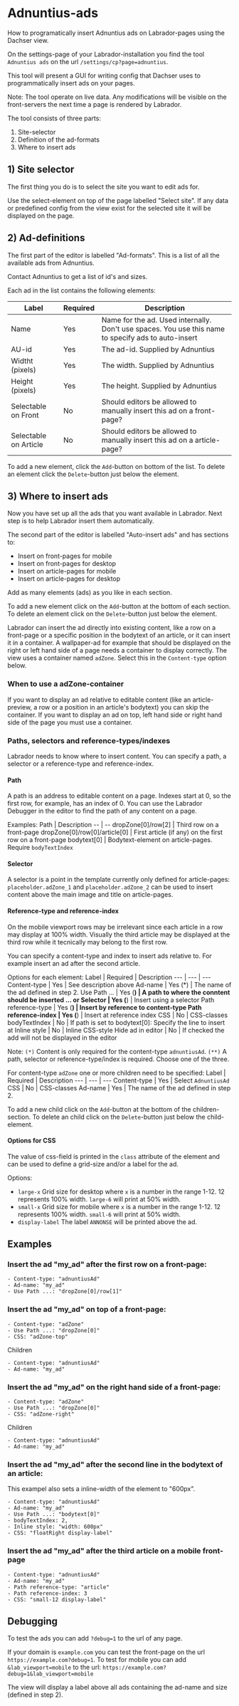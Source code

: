 # Adnuntius-ads

How to programatically insert Adnuntius ads on Labrador-pages using the Dachser view.

On the settings-page of your Labrador-installation you find the tool `Adnuntius ads` on the url `/settings/cp?page=adnuntius`.

This tool will present a GUI for writing config that Dachser uses to programmatically insert ads on your pages.

Note: The tool operate on live data. Any modifications will be visible on the front-servers the next time a page is rendered by Labrador.

The tool consists of three parts:
1) Site-selector
2) Definition of the ad-formats
3) Where to insert ads

## 1) Site selector
The first thing you do is to select the site you want to edit ads for.

Use the select-element on top of the page labelled "Select site". If any data or predefined config from the view exist for the selected site it will be displayed on the page.

## 2) Ad-definitions
The first part of the editor is labelled "Ad-formats". This is a list of all the available ads from Adnuntius.

Contact Adnuntius to get a list of id's and sizes. 

Each ad in the list contains the following elements:

Label                   | Required  | Description
---                     | ---       | ---
Name                    | Yes       | Name for the ad. Used internally. Don't use spaces. You use this name to specify ads to auto-insert
AU-id                   | Yes       | The ad-id. Supplied by Adnuntius
Widtht (pixels)         | Yes       | The width. Supplied by Adnuntius
Height (pixels)         | Yes       | The height. Supplied by Adnuntius
Selectable on Front     | No        | Should editors be allowed to manually insert this ad on a front-page?
Selectable on Article   | No        | Should editors be allowed to manually insert this ad on a article-page?

To add a new element, click the `Add`-button on bottom of the list. 
To delete an element click the `Delete`-button just below the element.

## 3) Where to insert ads
Now you have set up all the ads that you want available in Labrador. Next step is to help Labrador insert them automatically.

The second part of the editor is labelled "Auto-insert ads" and has sections to:
- Insert on front-pages for mobile
- Insert on front-pages for desktop
- Insert on article-pages for mobile
- Insert on article-pages for desktop

Add as many elements (ads) as you like in each section.

To add a new element click on the `Add`-button at the bottom of each section. 
To delete an element click on the `Delete`-button just below the element.

Labrador can insert the ad directly into existing content, like a row on a front-page or a specific position in the bodytext of an article,
or it can insert it in a container. A wallpaper-ad for example that should be displayed on the right or left hand side of a page needs a container to display correctly.
The view uses a container named `adZone`. Select this in the `Content-type` option below.

### When to use a adZone-container
If you want to display an ad relative to editable content (like an article-preview, a row or a position in an article's bodytext) you can skip the container.
If you want to display an ad on top, left hand side or right hand side of the page you must use a container.

### Paths, selectors and reference-types/indexes
Labrador needs to know where to insert content. You can specify a path, a selector or a reference-type and reference-index.

#### Path
A path is an address to editable content on a page. Indexes start at 0, so the first row, for example, has an index of 0.
You can use the Labrador Debugger in the editor to find the path of any content on a page.

Examples:
Path                              | Description
--                                | --
dropZone[0]/row[2]                | Third row on a front-page
dropZone[0]/row[0]/article[0]     | First article (if any) on the first row on a front-page
bodytext[0]                       | Bodytext-element on article-pages. Require `bodyTextIndex`

#### Selector
A selector is a point in the template currently only defined for article-pages:
`placeholder.adZone_1` and `placeholder.adZone_2` can be used to insert content above the main image and title on article-pages.

#### Reference-type and reference-index
On the mobile viewport rows may be irrelevant since each article in a row may display at 100% width.
Visually the third article may be displayed at the third row while it tecnically may belong to the first row.

You can specify a content-type and index to insert ads relative to. For example insert an ad after the second article.

Options for each element:
Label                   | Required  | Description
---                     | ---       | ---
Content-type            | Yes       | See description above
Ad-name                 | Yes (*)   | The name of the ad defined in step 2.
Use Path ...            | Yes (**)  | A path to where the conntent should be inserted
... or Selector         | Yes (**)  | Insert using a selector
Path reference-type     | Yes (**)  | Insert by reference to content-type
Path reference-index    | Yes (**)  | Insert at reference index
CSS                     | No        | CSS-classes
bodyTextIndex           | No        | If path is set to bodytext[0]: Specify the line to insert at
Inline style            | No        | Inline CSS-style
Hide ad in editor       | No        | If checked the add will not be displayed in the editor

Note:
`(*)` Content is only required for the content-type `adnuntiusAd`.
`(**)` A path, selector or reference-type/index is required. Choose one of the three.

For content-type `adZone` one or more children need to be specified:
Label                   | Required  | Description
---                     | ---       | ---
Content-type            | Yes       | Select `AdnuntiusAd`
CSS                     | No        | CSS-classes
Ad-name                 | Yes       | The name of the ad defined in step 2.

To add a new child click on the `Add`-button at the bottom of the children-section. 
To delete an child click on the `Delete`-button just below the child-element.

#### Options for CSS
The value of css-field is printed in the `class` attribute of the element and can be used to define a grid-size and/or a label for the ad. 

Options:
- `large-x` Grid size for desktop where `x` is a number in the range 1-12. 12 represents 100% width. `large-6` will print at 50% width.
- `small-x` Grid size for mobile where `x` is a number in the range 1-12. 12 represents 100% width. `small-6` will print at 50% width.
- `display-label` The label `ANNONSE` will be printed above the ad.

## Examples

### Insert the ad "my_ad" after the first row on a front-page:
```
- Content-type: "adnuntiusAd"
- Ad-name: "my_ad"
- Use Path ...: "dropZone[0]/row[1]"
```

### Insert the ad "my_ad" on top of a front-page:
```
- Content-type: "adZone"
- Use Path ...: "dropZone[0]"
- CSS: "adZone-top"
```
Children
```
- Content-type: "adnuntiusAd"
- Ad-name: "my_ad"
```

### Insert the ad "my_ad" on the right hand side of a front-page:
```
- Content-type: "adZone"
- Use Path ...: "dropZone[0]"
- CSS: "adZone-right"
```
Children
```
- Content-type: "adnuntiusAd"
- Ad-name: "my_ad"
```

### Insert the ad "my_ad" after the second line in the bodytext of an article:
This exampel also sets a inline-width of the element to "600px".
```
- Content-type: "adnuntiusAd"
- Ad-name: "my_ad"
- Use Path ...: "bodytext[0]"
- bodyTextIndex: 2,
- Inline style: "width: 600px"
- CSS: "floatRight display-label"
```

### Insert the ad "my_ad" after the third article on a mobile front-page
```
- Content-type: "adnuntiusAd"
- Ad-name: "my_ad"
- Path reference-type: "article"
- Path reference-index: 3
- CSS: "small-12 display-label"
```

## Debugging
To test the ads you can add `?debug=1` to the url of any page.

If your domain is `example.com` you can test the front-page on the url `https://example.com?debug=1`.
To test for mobile you can add `&lab_viewport=mobile` to the url: `https://example.com?debug=1&lab_viewport=mobile`

The view will display a label above all ads containing the ad-name and size (defined in step 2).

